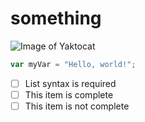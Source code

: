 # something
![Image of Yaktocat](https://octodex.github.com/images/yaktocat.png)

``` javascript
var myVar = "Hello, world!";
```
- [ ] List syntax is required
- [ ] This item is complete
- [ ] This item is not complete
